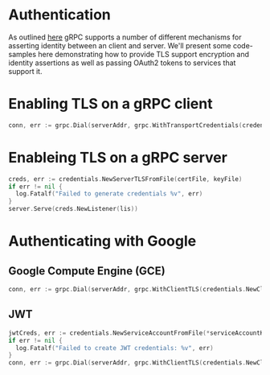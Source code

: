 # Authentication

As outlined <a href="https://github.com/grpc/grpc-common/blob/master/grpc-auth-support.md">here</a> gRPC supports a number of different mechanisms for asserting identity between an client and server. We'll present some code-samples here demonstrating how to provide TLS support encryption and identity assertions as well as passing OAuth2 tokens to services that support it.

# Enabling TLS on a gRPC client

```Go
conn, err := grpc.Dial(serverAddr, grpc.WithTransportCredentials(credentials.NewClientTLSFromCert(nil, ""))
```

# Enableing TLS on a gRPC server

```Go
creds, err := credentials.NewServerTLSFromFile(certFile, keyFile)
if err != nil {
  log.Fatalf("Failed to generate credentials %v", err)
}
server.Serve(creds.NewListener(lis))
```

# Authenticating with Google

## Google Compute Engine (GCE)

```Go
conn, err := grpc.Dial(serverAddr, grpc.WithClientTLS(credentials.NewClientTLSFromCert(nil, ""), grpc.WithPerRPCCredentials(credentials.NewComputeEngine())))
```

## JWT

```Go
jwtCreds, err := credentials.NewServiceAccountFromFile(*serviceAccountKeyFile, *oauthScope)
if err != nil {
  log.Fatalf("Failed to create JWT credentials: %v", err)
}
conn, err := grpc.Dial(serverAddr, grpc.WithClientTLS(credentials.NewClientTLSFromCert(nil, ""), grpc.WithPerRPCCredentials(jwtCreds)))
```

